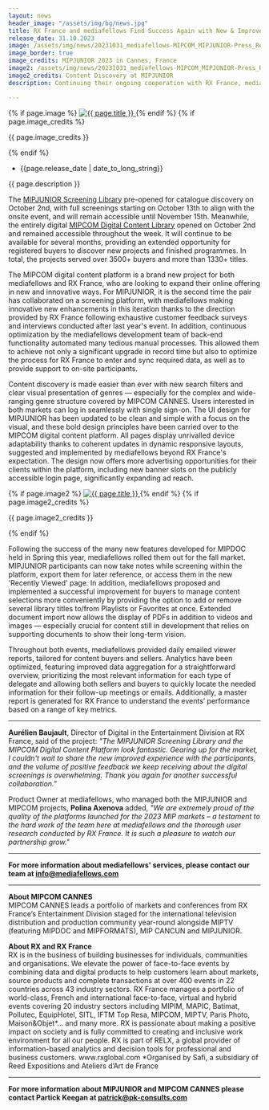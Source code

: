 ```yaml
---
layout: news
header_image: "/assets/img/bg/news.jpg"
title: RX France and mediafellows Find Success Again with New & Improved Screening Libraries for MIPJUNIOR and MIPCOM
release_date: 31.10.2023
image: /assets/img/news/20231031_mediafellows-MIPCOM_MIPJUNIOR-Press_Release.jpg
image_border: true
image_credits: MIPJUNIOR 2023 in Cannes, France
image2: /assets/img/news/20231031_mediafellows-MIPCOM_MIPJUNIOR-Press_Release2.jpg
image2_credits: Content Discovery at MIPJUNIOR
description: Continuing their ongoing cooperation with RX France, mediafellows built a brand new digital content platform for MIPCOM CANNES 2023 and took the user experience and feature offering for MIPJUNIOR to new heights — all powered by MediaStore.

---
```


<div class="row">
    <div class="col-xl-4 col-lg-4 col-md-12">
        <div class="s-details-img mb-30">
          {% if page.image %}
          <a href="{{ page.image }}" class="view">
            <img src="{{ page.image }}" alt="{{ page.title }}">  
          </a>
          {% endif %}
          {% if page.image_credits %}
          <p>{{ page.image_credits }}</p>
          {% endif %}
        </div>
    </div>
    <div class="col-xl-8 col-lg-8 col-md-12">
        <div class="service-details mb-40">
          <div class="meta-info">
              <ul>
                  <li class="posts-time">{{page.release_date | date_to_long_string}}</li>
              </ul>
          </div>
          <p>{{ page.description }}</p>
          <p>
		   The <a target="blank" href="https://screening.mipjunior.com/">MIPJUNIOR Screening Library</a> pre-opened for catalogue discovery on October 2nd, with full screenings starting on October 13th to align with the onsite event, and will remain accessible until November 15th. Meanwhile, the entirely digital <a target="blank" href="https://screening.mipcom.com/">MIPCOM Digital Content Library</a> opened on October 2nd and remained accessible throughout the week. It will continue to be available for several months, providing an extended opportunity for registered buyers to discover new projects and finished programmes. In total, the projects served over 3500+ buyers and more than 1330+ titles.
          </p>
        </div>
    </div>
</div>
<div class="row">
    <div class="col-xl-12 col-lg-12">
        <div class="service-details mb-40">
          <p>
The MIPCOM digital content platform is a brand new project for both mediafellows and RX France, who are looking to expand their online offering in new and innovative ways. For MIPJUNIOR, it is the second time the pair has collaborated on a screening platform, with mediafellows making innovative new enhancements in this iteration thanks to the direction provided by RX France following exhaustive customer feedback surveys and interviews conducted after last year's event. In addition, continuous optimization by the mediafellows development team of back-end functionality automated many tedious manual processes. This allowed them to achieve not only a significant upgrade in record time but also to optimize the process for RX France to enter and sync required data, as well as to provide support to on-site participants.
          </p>
        </div>
    </div>
</div>
<div class="row">
    <div class="col-xl-8 col-lg-8 col-md-12">
        <div class="service-details mb-40">
          <p>
Content discovery is made easier than ever with new search filters and clear visual presentation of genres — especially for the complex and wide-ranging genre structure covered by MIPCOM CANNES. Users interested in both markets can log in seamlessly with single sign-on. The UI design for MIPJUNIOR has been updated to be clean and simple with a focus on the visual, and these bold design principles have been carried over to the MIPCOM digital content platform. All pages display unrivalled device adaptability thanks to coherent updates in dynamic responsive layouts, suggested and implemented by mediafellows beyond RX France's expectation. The design now offers more advertising opportunities for their clients within the platform, including new banner slots on the publicly accessible login page, significantly expanding ad reach. 
          </p>
        </div>
    </div>
    <div class="col-xl-4 col-lg-4 col-md-12">
        <div class="s-details-img mb-30">
          {% if page.image2 %}
          <a href="{{ page.image2 }}" class="view">
            <img src="{{ page.image2 }}" alt="{{ page.title }}">  
          </a>
          {% endif %}
          {% if page.image2_credits %}
          <p>{{ page.image2_credits }}</p>
          {% endif %}
        </div>
    </div>
</div>
<div class="row">
    <div class="col-xl-12 col-lg-12">
        <div class="service-details mb-40">
          <p>
Following the success of the many new features developed for MIPDOC held in Spring this year, mediafellows rolled them out for the fall market. MIPJUNIOR participants can now take notes while screening within the platform, export them for later reference, or access them in the new 'Recently Viewed' page. In addition, mediafellows proposed and implemented a successful improvement for buyers to manage content selections more conveniently by providing the option to add or remove several library titles to/from Playlists or Favorites at once. Extended document import now allows the display of PDFs in addition to videos and images — especially crucial for content still in development that relies on supporting documents to show their long-term vision.
          </p>
          <p>
Throughout both events, mediafellows provided daily emailed viewer reports, tailored for content buyers and sellers. Analytics have been optimized, featuring improved data aggregation for a straightforward overview, prioritizing the most relevant information for each type of delegate and allowing both sellers and buyers to quickly locate the needed information for their follow-up meetings or emails. Additionally, a master report is generated for RX France to understand the events’ performance based on a range of key metrics.
          </p>
<hr>
          <p>
<strong>Aurélien Baujault</strong>, Director of Digital in the Entertainment Division at RX France, said of the project: <i>"The MIPJUNIOR Screening Library and the MIPCOM Digital Content Platform look fantastic. Gearing up for the market, I couldn't wait to share the new improved experience with the participants, and the volume of positive feedback we keep receiving about the digital screenings is overwhelming. Thank you again for another successful collaboration."</i>
          </p> 
          <p>
Product Owner at mediafellows, who managed both the MIPJUNIOR and MIPCOM projects, <strong>Polina Axenova</strong> added, <i>"We are extremely proud of the quality of the platforms launched for the 2023 MIP markets – a testament to the hard work of the team here at mediafellows and the thorough user research conducted by RX France. It is such a pleasure to watch our partnership grow."</i>
          </p>
<hr>
          <p>
<strong>For more information about mediafellows' services, please contact our team at <a href="mailto:mediafellows <info@mediafellows.com>">info@mediafellows.com</a></strong>
          </p>
<hr>
          <p>
<strong>About MIPCOM CANNES</strong>
<br>
MIPCOM CANNES leads a portfolio of markets and conferences from RX France’s Entertainment Division staged for the international television distribution and production community year-round alongside MIPTV (featuring MIPDOC and MIPFORMATS), MIP CANCUN and MIPJUNIOR.
          </p>
          <p>
<strong>About RX and RX France</strong>
<br>
RX is in the business of building businesses for individuals, communities and organisations. We elevate the power of face-to-face events by combining data and digital products to help customers learn about markets, source products and complete transactions at over 400 events in 22 countries across 43 industry sectors. RX France manages a portfolio of world-class, French and international face-to-face, virtual and hybrid events covering 20 industry sectors including MIPIM, MAPIC, Batimat, Pollutec, EquipHotel, SITL, IFTM Top Resa, MIPCOM, MIPTV, Paris Photo, Maison&Objet*… and many more. RX is passionate about making a positive impact on society and is fully committed to creating and inclusive work environment for all our people. RX is part of RELX, a global provider of information-based analytics and decision tools for professional and business customers. www.rxglobal.com *Organised by Safi, a subsidiary of Reed Expositions and Ateliers d’Art de France
          </p>
<hr>
          <p>
<strong>For more information about MIPJUNIOR and MIPCOM CANNES please contact Partick Keegan at <a href="mailto:Partick Keegan <patrick@pk-consults.com>">patrick@pk-consults.com</a></strong>
          </p>
        </div>
    </div>
</div>
